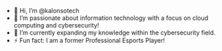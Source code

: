 - 👋 Hi, I’m @kalonsotech
- 👀 I’m passionate about information technology with a focus on cloud computing and cybersecurity!
- 🌱 I’m currently expanding my knowledge within the cybersecurity field.
- ⚡ Fun fact: I am a former Professional Esports Player!

<!---
kalonsotech/kalonsotech is a ✨ special ✨ repository because its `README.md` (this file) appears on your GitHub profile.
You can click the Preview link to take a look at your changes.
--->
